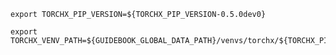 ```shell
export TORCHX_PIP_VERSION=${TORCHX_PIP_VERSION-0.5.0dev0}
```

```shell
export TORCHX_VENV_PATH=${GUIDEBOOK_GLOBAL_DATA_PATH}/venvs/torchx/${TORCHX_PIP_VERSION}
```
